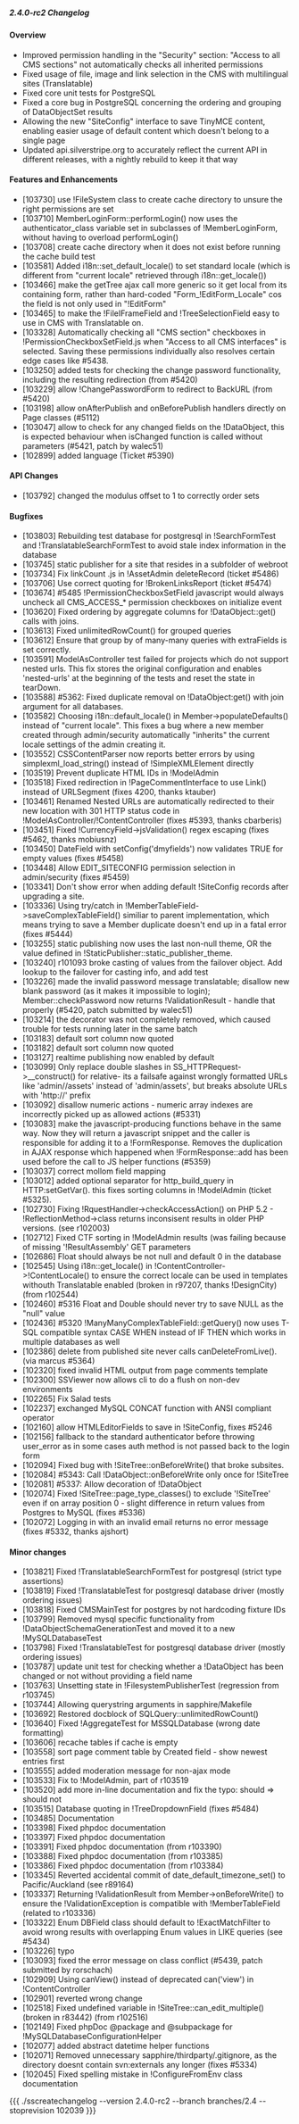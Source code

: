 ##### 2.4.0-rc2 Changelog

#### Overview

 * Improved permission handling in the "Security" section: "Access to all CMS sections" not automatically checks all
inherited permissions
 * Fixed usage of file, image and link selection in the CMS with multilingual sites (Translatable)
 * Fixed core unit tests for PostgreSQL
 * Fixed a core bug in PostgreSQL concerning the ordering and grouping of DataObjectSet results
 * Allowing the new "SiteConfig" interface to save TinyMCE content, enabling easier usage of default content which
doesn't belong to a single page
 * Updated api.silverstripe.org to accurately reflect the current API in different releases, with a nightly rebuild to
keep it that way

#### Features and Enhancements

 * [103730] use !FileSystem class to create cache directory to unsure the right permissions are set
 * [103710] MemberLoginForm::performLogin() now uses the authenticator_class variable set in subclasses of
!MemberLoginForm, without having to overload performLogin()
 * [103708] create cache directory when it does not exist before running the cache build test
 * [103581] Added i18n::set_default_locale() to set standard locale (which is different from "current locale" retrieved
through i18n::get_locale())
 * [103466] make the getTree ajax call more generic so it get local from its containing form, rather than hard-coded
"Form_!EditForm_Locale" cos the field is not only used in "!EditForm"
 * [103465] to make the !FileIFrameField and !TreeSelectionField easy to use in CMS with Translatable on.
 * [103328] Automatically checking all "CMS section" checkboxes in !PermissionCheckboxSetField.js when "Access to all
CMS interfaces" is selected. Saving these permissions individually also resolves certain edge cases like #5438.
 * [103250] added tests for checking the change password functionality, including the resulting redirection (from #5420)
 * [103229] allow !ChangePasswordForm to redirect to BackURL (from #5420)
 * [103198] allow onAfterPublish and onBeforePublish handlers directly on Page classes (#5112)
 * [103047] allow to check for any changed fields on the !DataObject, this is expected behaviour when isChanged function
is called without parameters (#5421, patch by walec51)
 * [102899] added language (Ticket #5390)


#### API Changes

 * [103792] changed the modulus offset to 1 to correctly order sets


#### Bugfixes

 * [103803] Rebuilding test database for postgresql in !SearchFormTest and !TranslatableSearchFormTest to avoid stale
index information in the database
 * [103745] static publisher for a site that resides in a subfolder of webroot
 * [103734] Fix linkCount .js in !AssetAdmin deleteRecord (ticket #5486)
 * [103706] Use correct quoting for !BrokenLinksReport (ticket #5474)
 * [103674] #5485 !PermissionCheckboxSetField javascript would always uncheck all CMS_ACCESS_* permission checkboxes on
initialize event
 * [103620] Fixed ordering by aggregate columns for !DataObject::get() calls with joins.
 * [103613] Fixed unlimitedRowCount() for grouped queries
 * [103612] Ensure that group by of many-many queries with extraFields is set correctly.
 * [103591] ModelAsController test failed for projects which do not support nested urls. This fix stores the original
configuration and enables 'nested-urls' at the beginning of the tests and reset the state in tearDown.
 * [103588] #5362: Fixed duplicate removal on !DataObject:get() with join argument for all databases.
 * [103582] Choosing i18n::default_locale() in Member->populateDefaults() instead of "current locale". This fixes a bug
where a new member created through admin/security automatically "inherits" the current locale settings of the admin
creating it.
 * [103552] CSSContentParser now reports better errors by using simplexml_load_string() instead of !SimpleXMLElement
directly
 * [103519] Prevent duplicate HTML IDs in !ModelAdmin
 * [103518] Fixed redirection in !PageCommentInterface to use Link() instead of URLSegment (fixes 4200, thanks ktauber)
 * [103461] Renamed Nested URLs are automatically redirected to their new location with 301 HTTP status code in
!ModelAsController/!ContentController (fixes #5393, thanks cbarberis)
 * [103451] Fixed !CurrencyField->jsValidation() regex escaping (fixes #5462, thanks mobiusnz)
 * [103450] DateField with setConfig('dmyfields') now validates TRUE for empty values (fixes #5458)
 * [103448] Allow EDIT_SITECONFIG permission selection in admin/security (fixes #5459)
 * [103341] Don't show error when adding default !SiteConfig records after upgrading a site.
 * [103336] Using try/catch in !MemberTableField->saveComplexTableField() similiar to parent implementation, which means
trying to save a Member duplicate doesn't end up in a fatal error (fixes #5444)
 * [103255] static publishing now uses the last non-null theme, OR the value defined in
!StaticPublisher::static_publisher_theme.
 * [103240] r101093 broke casting of values from the failover object. Add lookup to the failover for casting info, and
add test
 * [103226] made the invalid password message translatable; disallow new blank password (as it makes it impossible to
login); Member::checkPassword now returns !ValidationResult - handle that properly (#5420, patch submitted by walec51)
 * [103214] the decorator was not completely removed, which caused trouble for tests running later in the same batch
 * [103183] default sort column now quoted
 * [103182] default sort column now quoted
 * [103127] realtime publishing now enabled by default
 * [103099] Only replace double slashes in SS_HTTPRequest->__construct() for relative- its a failsafe against wrongly
formatted URLs like 'admin//assets' instead of 'admin/assets', but breaks absolute URLs with 'http://' prefix
 * [103092] disallow numeric actions - numeric array indexes are incorrectly picked up as allowed actions (#5331)
 * [103083] make the javascript-producing functions behave in the same way. Now they will return a javascript snippet
and the caller is responsible for adding it to a !FormResponse. Removes the duplication in AJAX response which happened
when !FormResponse::add has been used before the call to JS helper functions (#5359)
 * [103037] correct mollom field mapping
 * [103012] added optional separator for http_build_query in HTTP:setGetVar(). this fixes sorting columns in !ModelAdmin
(ticket #5325).
 * [102730] Fixing !RquestHandler->checkAccessAction() on PHP 5.2 - !ReflectionMethod->class returns inconsisent results
in older PHP versions. (see r102003)
 * [102712] Fixed CTF sorting in !ModelAdmin results (was failing because of missing '!ResultAssembly' GET parameters
 * [102686] Float should always be not null and default 0 in the database
 * [102545] Using i18n::get_locale() in !ContentController->!ContentLocale() to ensure the correct locale can be used in
templates withouth Translatable enabled (broken in r97207, thanks !DesignCity) (from r102544)
 * [102460] #5316 Float and Double should never try to save NULL as the "null" value
 * [102436] #5320 !ManyManyComplexTableField::getQuery() now uses T-SQL compatible syntax CASE WHEN instead of IF THEN
which works in multiple databases as well
 * [102386] delete from published site never calls canDeleteFromLive(). (via marcus #5364)
 * [102320] fixed invalid HTML output from page comments template
 * [102300] SSViewer now allows cli to do a flush on non-dev environments
 * [102265] Fix Salad tests
 * [102237] exchanged MySQL CONCAT function with ANSI compliant operator
 * [102160] allow HTMLEditorFields to save in !SiteConfig, fixes #5246
 * [102156] fallback to the standard authenticator before throwing user_error as in some cases auth  method is not
passed back to the login form
 * [102094] Fixed bug with !SiteTree::onBeforeWrite() that broke subsites.
 * [102084] #5343: Call !DataObject::onBeforeWrite only once for !SiteTree
 * [102081] #5337: Allow decoration of !DataObject
 * [102074] Fixed !SiteTree::page_type_classes() to exclude '!SiteTree' even if on array position 0 - slight difference
in return values from Postgres to MySQL (fixes #5336)
 * [102072] Logging in with an invalid email returns no error message (fixes #5332, thanks ajshort)


#### Minor changes

 * [103821] Fixed !TranslatableSearchFormTest for postgresql (strict type assertions)
 * [103819] Fixed !TranslatableTest for postgresql database driver (mostly ordering issues)
 * [103818] Fixed CMSMainTest for postgres by not hardcoding fixture IDs
 * [103799] Removed mysql specific functionality from !DataObjectSchemaGenerationTest and moved it to a new
!MySQLDatabaseTest
 * [103798] Fixed !TranslatableTest for postgresql database driver (mostly ordering issues)
 * [103787] update unit test for checking whether a !DataObject has been changed or not without providing a field name
 * [103763] Unsetting state in !FilesystemPublisherTest (regression from r103745)
 * [103744] Allowing querystring arguments in sapphire/Makefile
 * [103692] Restored docblock of SQLQuery::unlimitedRowCount()
 * [103640] Fixed !AggregateTest for MSSQLDatabase (wrong date formatting)
 * [103606] recache tables if cache is empty
 * [103558] sort page comment table by Created field - show newest entries first
 * [103555] added moderation message for non-ajax mode
 * [103533] Fix to !ModelAdmin, part of r103519
 * [103520] add more in-line documentation and fix the typo: should => should not
 * [103515] Database quoting in !TreeDropdownField (fixes #5484)
 * [103485] Documentation
 * [103398] Fixed phpdoc documentation
 * [103397] Fixed phpdoc documentation
 * [103391] Fixed phpdoc documentation (from r103390)
 * [103388] Fixed phpdoc documentation (from r103385)
 * [103386] Fixed phpdoc documentation (from r103384)
 * [103345] Reverted accidental commit of date_default_timezone_set() to Pacific/Auckland (see r89164)
 * [103337] Returning !ValidationResult from Member->onBeforeWrite() to ensure the !ValidationException is compatible
with !MemberTableField (related to r103336)
 * [103322] Enum DBField class should default to !ExactMatchFilter to avoid wrong results with overlapping Enum values
in LIKE queries (see #5434)
 * [103226] typo
 * [103093] fixed the error message on class conflict (#5439, patch submitted by rorschach)
 * [102909] Using canView() instead of deprecated can('view') in !ContentController
 * [102901] reverted wrong change
 * [102518] Fixed undefined variable in !SiteTree::can_edit_multiple() (broken in r83442) (from r102516)
 * [102149] Fixed phpDoc @package and @subpackage for !MySQLDatabaseConfigurationHelper
 * [102077] added abstract datetime helper functions
 * [102071] Removed unnecessary sapphire/thirdparty/.gitignore, as the directory doesnt contain svn:externals any longer
(fixes #5334)
 * [102045] Fixed spelling mistake in !ConfigureFromEnv class documentation

{{{
./sscreatechangelog --version 2.4.0-rc2 --branch branches/2.4 --stoprevision 102039
}}}
